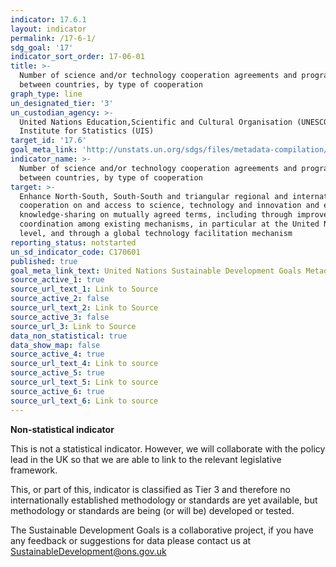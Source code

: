 ```yaml
---
indicator: 17.6.1
layout: indicator
permalink: /17-6-1/
sdg_goal: '17'
indicator_sort_order: 17-06-01
title: >-
  Number of science and/or technology cooperation agreements and programmes
  between countries, by type of cooperation
graph_type: line
un_designated_tier: '3'
un_custodian_agency: >-
  United Nations Education,Scientific and Cultural Organisation (UNESCO) -
  Institute for Statistics (UIS)
target_id: '17.6'
goal_meta_link: 'http://unstats.un.org/sdgs/files/metadata-compilation/Metadata-Goal-17.pdf'
indicator_name: >-
  Number of science and/or technology cooperation agreements and programmes
  between countries, by type of cooperation
target: >-
  Enhance North-South, South-South and triangular regional and international
  cooperation on and access to science, technology and innovation and enhance
  knowledge-sharing on mutually agreed terms, including through improved
  coordination among existing mechanisms, in particular at the United Nations
  level, and through a global technology facilitation mechanism
reporting_status: notstarted
un_sd_indicator_code: C170601
published: true
goal_meta_link_text: United Nations Sustainable Development Goals Metadata (pdf 468kB)
source_active_1: true
source_url_text_1: Link to Source
source_active_2: false
source_url_text_2: Link to Source
source_active_3: false
source_url_3: Link to Source
data_non_statistical: true
data_show_map: false
source_active_4: true
source_url_text_4: Link to source
source_active_5: true
source_url_text_5: Link to source
source_active_6: true
source_url_text_6: Link to source
---
```

**Non-statistical indicator**         

This is not a statistical indicator. However, we will collaborate with the policy lead in the UK so that we are able to link to the relevant legislative framework.

This, or part of this, indicator is classified as Tier 3 and therefore no internationally established methodology or standards are yet available, but methodology or standards are being (or will be) developed or tested.

The Sustainable Development Goals is a collaborative project, if you have any feedback or suggestions for data please contact us at <SustainableDevelopment@ons.gov.uk>
